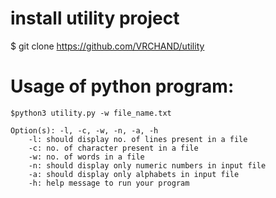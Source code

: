 # install utility project

$ git clone https://github.com/VRCHAND/utility

# Usage of python program: 

	$python3 utility.py -w file_name.txt

    Option(s): -l, -c, -w, -n, -a, -h 
        -l: should display no. of lines present in a file 
        -c: no. of character present in a file 		   
        -w: no. of words in a file 	
        -n: should display only numeric numbers in input file 		   
        -a: should display only alphabets in input file 
        -h: help message to run your program